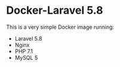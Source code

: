 # Docker-Laravel 5.8
This is a very simple Docker image running:
* Laravel 5.8
* Nginx
* PHP 7.1
* MySQL 5
